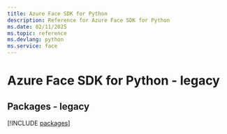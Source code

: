```yaml
---
title: Azure Face SDK for Python
description: Reference for Azure Face SDK for Python
ms.date: 02/11/2025
ms.topic: reference
ms.devlang: python
ms.service: face
---
```

# Azure Face SDK for Python - legacy
## Packages - legacy
[!INCLUDE [packages](face-index.md)]